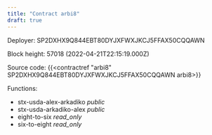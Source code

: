```yaml
---
title: "Contract arbi8"
draft: true
---
```

Deployer: SP2DXHX9Q844EBT80DYJXFWXJKCJ5FFAX50CQQAWN


 



Block height: 57018 (2022-04-21T22:15:19.000Z)

Source code: {{<contractref "arbi8" SP2DXHX9Q844EBT80DYJXFWXJKCJ5FFAX50CQQAWN arbi8>}}

Functions:

* stx-usda-alex-arkadiko _public_
* stx-usda-arkadiko-alex _public_
* eight-to-six _read_only_
* six-to-eight _read_only_
